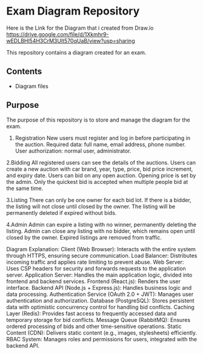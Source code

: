 # Exam Diagram Repository

Here is the Link for the Diagram that i created from Draw.io
https://drive.google.com/file/d/1Xkmhr9-wEDLBHl54H3CrM3Ult570qUaB/view?usp=sharing

This repository contains a diagram created for an exam.

## Contents

- Diagram files

## Purpose

The purpose of this repository is to store and manage the diagram for the exam.


1. Registration
New users must register and log in before participating in the auction.
Required data: full name, email address, phone number.
User authorization: normal user, administrator.

2.Bidding
All registered users can see the details of the auctions.
Users can create a new auction with car brand, year, type, price, bid price increment, and expiry date.
Users can bid on any open auction.
Opening price is set by the admin.
Only the quickest bid is accepted when multiple people bid at the same time.

3.Listing
There can only be one owner for each bid lot.
If there is a bidder, the listing will not close until closed by the owner.
The listing will be permanently deleted if expired without bids.

4.Admin
Admin can expire a listing with no winner, permanently deleting the listing.
Admin can close any listing with no bidder, which remains open until closed by the owner.
Expired listings are removed from traffic.



Diagram Explanation:
Client (Web Browser): Interacts with the entire system through HTTPS, ensuring secure communication.
Load Balancer: Distributes incoming traffic and applies rate limiting to prevent abuse.
Web Server: Uses CSP headers for security and forwards requests to the application server.
Application Server: Handles the main application logic, divided into frontend and backend services.
Frontend (React.js): Renders the user interface.
Backend API (Node.js + Express.js): Handles business logic and data processing.
Authentication Service (OAuth 2.0 + JWT): Manages user authentication and authorization.
Database (PostgreSQL): Stores persistent data with optimistic concurrency control for handling bid conflicts.
Caching Layer (Redis): Provides fast access to frequently accessed data and temporary storage for bid conflicts.
Message Queue (RabbitMQ): Ensures ordered processing of bids and other time-sensitive operations.
Static Content (CDN): Delivers static content (e.g., images, stylesheets) efficiently.
RBAC System: Manages roles and permissions for users, integrated with the backend API.

